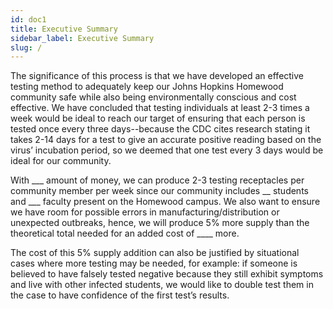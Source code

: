 ```yaml
---
id: doc1
title: Executive Summary
sidebar_label: Executive Summary
slug: /
---
```


The significance of this process is that we have developed an effective testing method to adequately keep our Johns Hopkins Homewood community safe while also being environmentally conscious and cost effective. We have concluded that testing individuals at least 2-3 times a week would be ideal to reach our target of ensuring that each person is tested once every three days--because the CDC cites research stating it takes 2-14 days for a test to give an accurate positive reading based on the virus’ incubation period, so we deemed that one test every 3 days would be ideal for our community. 

With ___ amount of money, we can produce 2-3 testing receptacles per community member per week since our community includes __ students and ___ faculty present on the Homewood campus. We also want to ensure we have room for possible errors in manufacturing/distribution or unexpected outbreaks, hence, we will produce 5% more supply than the theoretical total needed for an added cost of ____ more.

The cost of this 5% supply addition can also be justified by situational cases where more testing may be needed, for example: if someone is believed to have falsely tested negative because they still exhibit symptoms and live with other infected students, we would like to double test them in the case to have confidence of the first test’s results. 
